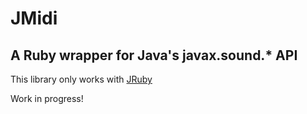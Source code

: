 JMidi
=====

A Ruby wrapper for Java's javax.sound.* API
-------------------------------------------

This library only works with [JRuby](http://jruby.org)

Work in progress!
